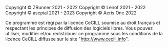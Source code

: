 Copyright © ZRunner 2021 - 2022
Copyright © Leirof 2021 - 2022
Copyright © ascpial 2021 - 2023
Copyright © Aeris One 2022

Ce programme est régi par la licence CeCILL soumise au droit français et
respectant les principes de diffusion des logiciels libres. Vous pouvez
utiliser, modifier et/ou redistribuer ce programme sous les conditions
de la licence CeCILL diffusée sur le site "http://www.cecill.info".
